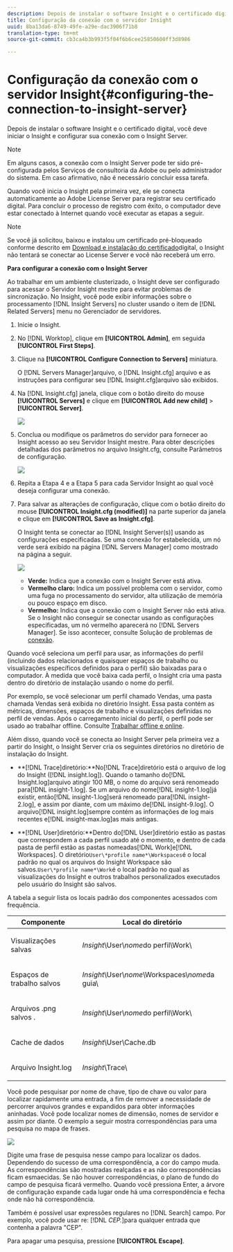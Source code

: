 ```yaml
---
description: Depois de instalar o software Insight e o certificado digital, você deve iniciar o Insight e configurar sua conexão com o Insight Server.
title: Configuração da conexão com o servidor Insight
uuid: 8ba13da6-8749-49fe-a29e-dac3906f71b8
translation-type: tm+mt
source-git-commit: cb3ca4b3b993f5f04f6b6cee25850600ff3d8986

---
```



# Configuração da conexão com o servidor Insight{#configuring-the-connection-to-insight-server}

Depois de instalar o software Insight e o certificado digital, você deve iniciar o Insight e configurar sua conexão com o Insight Server.

>[!NOTE]
>
>Em alguns casos, a conexão com o Insight Server pode ter sido pré-configurada pelos Serviços de consultoria da Adobe ou pelo administrador do sistema. Em caso afirmativo, não é necessário concluir essa tarefa.

Quando você inicia o Insight pela primeira vez, ele se conecta automaticamente ao Adobe License Server para registrar seu certificado digital. Para concluir o processo de registro com êxito, o computador deve estar conectado à Internet quando você executar as etapas a seguir.

>[!NOTE]
>
>Se você já solicitou, baixou e instalou um certificado pré-bloqueado conforme descrito em [Download e instalação do certificado](../../../home/c-install-insight/install-setup/c-dgtl-crtf.md#topic-fed3b44e472c4e4ca6dd5852af14cdb9)digital, o Insight não tentará se conectar ao License Server e você não receberá um erro.

**Para configurar a conexão com o Insight Server**

Ao trabalhar em um ambiente clusterizado, o Insight deve ser configurado para acessar o Servidor Insight mestre para evitar problemas de sincronização. No Insight, você pode exibir informações sobre o processamento [!DNL Insight Servers] no cluster usando o item de [!DNL Related Servers] menu no Gerenciador [](https://docs.adobe.com/content/help/en/data-workbench/using/client/admin-ui/c-svrs-mgr.html)de servidores.

1. Inicie o Insight.
1. No [!DNL Worktop], clique em **[!UICONTROL Admin]**, em seguida **[!UICONTROL First Steps]**.

1. Clique na **[!UICONTROL Configure Connection to Servers]** miniatura.

   O [!DNL Servers Manager]arquivo, o [!DNL Insight.cfg] arquivo e as instruções para configurar seu [!DNL Insight.cfg]arquivo são exibidos.

1. Na [!DNL Insight.cfg] janela, clique com o botão direito do mouse **[!UICONTROL Servers]** e clique em **[!UICONTROL Add new child]** > **[!UICONTROL Server]**.

   ![](assets/cfg_Workstation_AddChild.png)

1. Conclua ou modifique os parâmetros do servidor para fornecer ao Insight acesso ao seu Servidor Insight mestre. Para obter descrições detalhadas dos parâmetros no arquivo Insight.cfg, consulte Parâmetros [](https://docs.adobe.com/content/help/en/data-workbench/using/client/c-insght-config-param.html)de configuração.

   ![](assets/cfg_Workstation_AddServer.png)

1. Repita a Etapa 4 e a Etapa 5 para cada Servidor Insight ao qual você deseja configurar uma conexão.
1. Para salvar as alterações de configuração, clique com o botão direito do mouse **[!UICONTROL Insight.cfg (modified)]** na parte superior da janela e clique em **[!UICONTROL Save as Insight.cfg]**.

   O Insight tenta se conectar ao [!DNL Insight Server(s)] usando as configurações especificadas. Se uma conexão for estabelecida, um nó verde será exibido na página [!DNL Servers Manager] como mostrado na página a seguir.

   ![](assets/vis_SysStat_RedGreenDots.png)

   * **Verde:** Indica que a conexão com o Insight Server está ativa.
   * **Vermelho claro:** Indica um possível problema com o servidor, como uma fuga no processamento do servidor, alta utilização de memória ou pouco espaço em disco.
   * **Vermelho:** Indica que a conexão com o Insight Server não está ativa.
   Se o Insight não conseguir se conectar usando as configurações especificadas, um nó vermelho aparecerá no [!DNL Servers Manager]. Se isso acontecer, consulte Solução de problemas de [conexão](../../../home/c-install-insight/install-setup/t-conn-trbsh.md#task-034e588c5ce04c4a8f6d0097364d3b2b).

<!--
c_dir_crt_setup.xml
-->

Quando você seleciona um perfil para usar, as informações do perfil (incluindo dados relacionados e quaisquer espaços de trabalho ou visualizações específicos definidos para o perfil) são baixadas para o computador. À medida que você baixa cada perfil, o Insight cria uma pasta dentro do diretório de instalação usando o nome do perfil.

Por exemplo, se você selecionar um perfil chamado Vendas, uma pasta chamada Vendas será exibida no diretório Insight. Essa pasta contém as métricas, dimensões, espaços de trabalho e visualizações definidas no perfil de vendas. Após o carregamento inicial do perfil, o perfil pode ser usado ao trabalhar offline. Consulte [Trabalhar offline e online](https://docs.adobe.com/content/help/en/data-workbench/using/client/c-off-on.html).

Além disso, quando você se conecta ao Insight Server pela primeira vez a partir do Insight, o Insight Server cria os seguintes diretórios no diretório de instalação do Insight.

* **[!DNL Trace]diretório:**No[!DNL Trace]diretório está o arquivo de log do Insight ([!DNL insight.log]). Quando o tamanho do[!DNL Insight.log]arquivo atingir 100 MB, o nome do arquivo será renomeado para[!DNL insight-1.log]. Se um arquivo do nome[!DNL insight-1.log]já existir, então[!DNL insight-1.log]será renomeado para[!DNL insight-2.log], e assim por diante, com um máximo de[!DNL insight-9.log]. O arquivo[!DNL insight.log]sempre contém as informações de log mais recentes e[!DNL insight-max.log]as mais antigas.

* **[!DNL User]diretório:**Dentro do[!DNL User]diretório estão as pastas que correspondem a cada perfil usado até o momento, e dentro de cada pasta de perfil estão as pastas nomeadas[!DNL Work]e[!DNL Workspaces]. O diretório`User\*profile name*\Workspaces`é o local padrão no qual os arquivos do Insight Workspace são salvos.`User\*profile name*\Work`é o local padrão no qual as visualizações do Insight e outros trabalhos personalizados executados pelo usuário do Insight são salvos.

A tabela a seguir lista os locais padrão dos componentes acessados com frequência.

<table id="table_0254A8C25AF5400F89F87A242746D07E"> 
 <thead> 
  <tr> 
   <th colname="col1" class="entry"> Componente </th> 
   <th colname="col2" class="entry"> Local do diretório </th> 
  </tr>
 </thead>
 <tbody> 
  <tr> 
   <td colname="col1"> <p>Visualizações salvas </p> </td> 
   <td colname="col2"> <p><i>Insight</i>\User\<i>nome</i>do perfil\Work\ </p> </td> 
  </tr> 
  <tr> 
   <td colname="col1"> <p>Espaços <span class="wintitle"> de trabalho salvos</span> </p> </td> 
   <td colname="col2"> <p><i>Insight</i>\User\<i>nome</i>\Workspaces\<i>nome</i>da guia\ </p> </td> 
  </tr> 
  <tr> 
   <td colname="col1"> <p>Arquivos .png salvos<span class="filepath"></span> . </p> </td> 
   <td colname="col2"> <p><i>Insight</i>\User\<i>nome</i>do perfil\Work\ </p> </td> 
  </tr> 
  <tr> 
   <td colname="col1"> <p>Cache de dados </p> </td> 
   <td colname="col2"> <p><i>Insight</i>\User\Cache.db </p> </td> 
  </tr> 
  <tr> 
   <td colname="col1"> <p><span class="filepath"> Arquivo Insight.log</span> </p> </td> 
   <td colname="col2"> <p><i>Insight</i>\Trace\ </p> </td> 
  </tr> 
 </tbody> 
</table>

<!--
c_config_file_ent.xml
-->

Você pode pesquisar por nome de chave, tipo de chave ou valor para localizar rapidamente uma entrada, a fim de remover a necessidade de percorrer arquivos grandes e expandidos para obter informações aninhadas. Você pode localizar nomes de dimensão, nomes de servidor e assim por diante. O exemplo a seguir mostra correspondências para uma pesquisa no mapa de frases.

![](assets/cfg_search.PNG)

Digite uma frase de pesquisa nesse campo para localizar os dados. Dependendo do sucesso de uma correspondência, a cor do campo muda. As correspondências são mostradas realçadas e as não correspondências ficam esmaecidas. Se não houver correspondências, o plano de fundo do campo de pesquisa ficará vermelho. Quando você pressiona Enter, a árvore de configuração expande cada lugar onde há uma correspondência e fecha onde não há correspondência.

Também é possível usar expressões regulares no [!DNL Search] campo. Por exemplo, você pode usar re: [!DNL *CEP.*]para qualquer entrada que contenha a palavra &quot;CEP&quot;.

Para apagar uma pesquisa, pressione **[!UICONTROL Escape]**.

